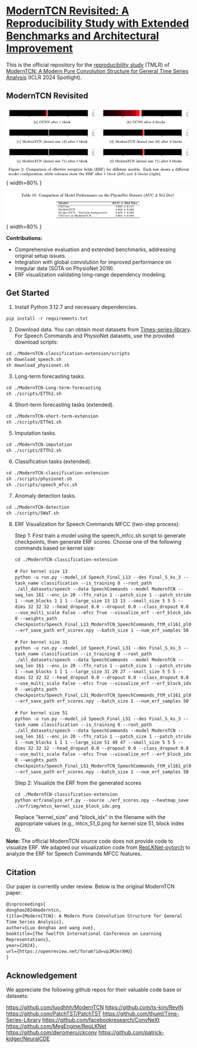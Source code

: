 # [ModernTCN Revisited: A Reproducibility Study with Extended Benchmarks and Architectural Improvement](https://openreview.net/forum?id=R20kKdWmVZ)

This is the official repository for the [reproducibility study](https://openreview.net/forum?id=R20kKdWmVZ) (TMLR) of [ModernTCN: A Modern Pure Convolution Structure for General Time Series Analysis](https://openreview.net/forum?id=vpJMJerXHU#) (ICLR 2024 Spotlight).

## ModernTCN Revisited

![image](fig/fig_erf_updated.png){ width=80% }

![image](fig/pnet.png){ width=80% }




**Contributions:**

* Comprehensive evaluation and extended benchmarks, addressing original setup issues.
* Integration with global convolution for improved performance on irregular data (SOTA on PhysioNet 2019).
* ERF visualization validating long-range dependency modeling.

## Get Started

1. Install Python 3.12.7 and necessary dependencies.
```
pip install -r requirements.txt
```

2. Download data. You can obtain most datasets from [Times-series-library](https://github.com/thuml/Time-Series-Library). For Speech Commands and PhysioNet datasets, use the provided download scripts:
```
cd ./ModernTCN-classification-extension/scripts
sh download_speech.sh
sh download_physionet.sh
```

3. Long-term forecasting tasks.
```
cd ./ModernTCN-Long-term-forecasting
sh ./scripts/ETTh2.sh
```

4. Short-term forecasting tasks (extended).
```
cd ./ModernTCN-short-term-extension
sh ./scripts/ETTm1.sh
```

5. Imputation tasks.
```
cd ./ModernTCN-imputation
sh ./scripts/ETTh2.sh
```

6. Classification tasks (extended).
```
cd ./ModernTCN-classification-extension
sh ./scripts/physionet.sh
sh ./scripts/speech_mfcc.sh
```

7. Anomaly detection tasks.
```
cd ./ModernTCN-detection
sh ./scripts/SWaT.sh
```

8. ERF Visualization for Speech Commands MFCC (two-step process):
   
   Step 1: First train a model using the speech_mfcc.sh script to generate checkpoints, then generate ERF scores. Choose one of the following commands based on kernel size:
   ```
   cd ./ModernTCN-classification-extension
   
   # For kernel size 13
   python -u run.py --model_id Speech_Final_L13 --des Final_S_ks_3 --task_name classification --is_training 0 --root_path ./all_datasets/speech --data SpeechCommands --model ModernTCN --seq_len 161 --enc_in 20 --ffn_ratio 1 --patch_size 1 --patch_stride 1 --num_blocks 1 1 1 --large_size 13 13 13 --small_size 5 5 5 --dims 32 32 32 --head_dropout 0.0 --dropout 0.0 --class_dropout 0.0 --use_multi_scale False --mfcc True --visualize_erf --erf_block_idx 0 --weights_path checkpoints/Speech_Final_L13_ModernTCN_SpeechCommands_ftM_sl161_pl0_dim32_nb1_lk13_sk5_ffr1_ps1_str1_multiFalse_mergedFalse_Final_S_ks_3_2 --erf_save_path erf_scores.npy --batch_size 1 --num_erf_samples 50
   
   # For kernel size 31
   python -u run.py --model_id Speech_Final_L31 --des Final_S_ks_3 --task_name classification --is_training 0 --root_path ./all_datasets/speech --data SpeechCommands --model ModernTCN --seq_len 161 --enc_in 20 --ffn_ratio 1 --patch_size 1 --patch_stride 1 --num_blocks 1 1 1 --large_size 31 29 27 --small_size 5 5 5 --dims 32 32 32 --head_dropout 0.0 --dropout 0.0 --class_dropout 0.0 --use_multi_scale False --mfcc True --visualize_erf --erf_block_idx 0 --weights_path checkpoints/Speech_Final_L31_ModernTCN_SpeechCommands_ftM_sl161_pl0_dim32_nb1_lk31_sk5_ffr1_ps1_str1_multiFalse_mergedFalse_Final_S_ks_3_2 --erf_save_path erf_scores.npy --batch_size 1 --num_erf_samples 50
   
   # For kernel size 51
   python -u run.py --model_id Speech_Final_L51 --des Final_S_ks_3 --task_name classification --is_training 0 --root_path ./all_datasets/speech --data SpeechCommands --model ModernTCN --seq_len 161 --enc_in 20 --ffn_ratio 1 --patch_size 1 --patch_stride 1 --num_blocks 1 1 1 --large_size 51 49 47 --small_size 5 5 5 --dims 32 32 32 --head_dropout 0.0 --dropout 0.0 --class_dropout 0.0 --use_multi_scale False --mfcc True --visualize_erf --erf_block_idx 0 --weights_path checkpoints/Speech_Final_L51_ModernTCN_SpeechCommands_ftM_sl161_pl0_dim32_nb1_lk51_sk5_ffr1_ps1_str1_multiFalse_mergedFalse_Final_S_ks_3_2 --erf_save_path erf_scores.npy --batch_size 1 --num_erf_samples 50
   ```
   
   Step 2: Visualize the ERF from the generated scores
   ```
   cd ./ModernTCN-classification-extension
   python erf/analyze_erf.py --source ./erf_scores.npy --heatmap_save ./erf/img/mtcn_kernel_size_block_idx.png
   ```
   Replace "kernel_size" and "block_idx" in the filename with the appropriate values (e.g., mtcn_51_0.png for kernel size 51, block index 0).

**Note:** The official ModernTCN source code does not provide code to visualize ERF. We adapted our visualization code from [RepLKNet-pytorch](https://github.com/DingXiaoH/RepLKNet-pytorch) to analyze the ERF for Speech Commands MFCC features.

## Citation

Our paper is currently under review. Below is the original ModernTCN paper:
```
@inproceedings{
donghao2024moderntcn,
title={Modern{TCN}: A Modern Pure Convolution Structure for General Time Series Analysis},
author={Luo donghao and wang xue},
booktitle={The Twelfth International Conference on Learning Representations},
year={2024},
url={https://openreview.net/forum?id=vpJMJerXHU}
}
```

## Acknowledgement

We appreciate the following github repos for their valuable code base or datasets:

https://github.com/luodhhh/ModernTCN https://github.com/ts-kim/RevIN https://github.com/PatchTST/PatchTST https://github.com/thuml/Time-Series-Library https://github.com/facebookresearch/ConvNeXt https://github.com/MegEngine/RepLKNet https://github.com/dwromero/ckconv https://github.com/patrick-kidger/NeuralCDE
